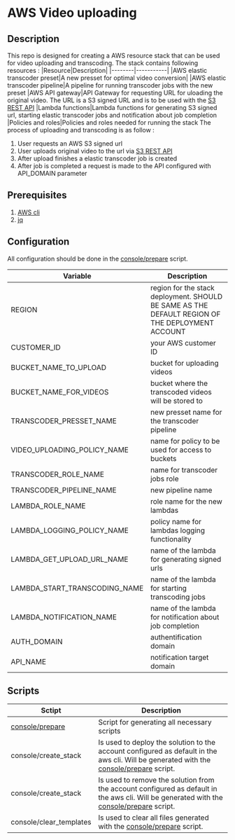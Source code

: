 # AWS Video uploading
## Description
This repo is designed for creating a AWS resource stack that can be used for video uploading and transcoding. The stack contains following resources :
|Resource|Description|
|--------|-----------|
|AWS elastic transcoder preset|A new presset for optimal video conversion|
|AWS elastic transcoder pipeline|A pipeline for running transcoder jobs with the new preset
|AWS API gateway|API Gateway for requesting URL for uloading the original video. The URL is a S3 signed URL and is to be used with the [S3 REST API](https://docs.aws.amazon.com/AmazonS3/latest/API/Welcome.html)
|Lambda functions|Lambda functions for generating S3 signed url, starting elastic transcoder jobs and notification about job completion
|Policies and roles|Policies and roles needed for running the stack 
The process of uploading and transcoding is as follow :
1. User requests an AWS S3 signed url 
2. User uploads original video to the url via [S3 REST API](https://docs.aws.amazon.com/AmazonS3/latest/API/Welcome.html)
3. After upload finishes a elastic transcoder job is created
4. After job is completed a request is made to the API configured with API_DOMAIN parameter

## Prerequisites
1. [AWS cli](https://docs.aws.amazon.com/cli/latest/userguide/cli-chap-install.html "Howto install aws cli")
2. [jq](https://stedolan.github.io/jq/download/ "Howto install jq")
## Configuration
All configuration should be done in the [console/prepare](console/prepare) script.

| Variable        | Description           |
| ------------- |-------------|
|REGION|region for the stack deployment. SHOULD BE SAME AS THE  DEFAULT REGION OF THE DEPLOYMENT ACCOUNT
|CUSTOMER_ID|your AWS customer ID
|BUCKET_NAME_TO_UPLOAD|bucket for uploading videos 
|BUCKET_NAME_FOR_VIDEOS|bucket where the transcoded videos will be stored to
|TRANSCODER_PRESSET_NAME|new presset name for the transcoder pipeline
|VIDEO_UPLOADING_POLICY_NAME|name for policy to be used for access to buckets
|TRANSCODER_ROLE_NAME|name for transcoder jobs role
|TRANSCODER_PIPELINE_NAME|new pipeline name
|LAMBDA_ROLE_NAME|role name for the new lambdas
|LAMBDA_LOGGING_POLICY_NAME|policy name for lambdas logging functionality
|LAMBDA_GET_UPLOAD_URL_NAME|name of the lambda for generating signed urls
|LAMBDA_START_TRANSCODING_NAME|name of the lambda for starting transcoding jobs
|LAMBDA_NOTIFICATION_NAME|name of the lambda for notification about job completion
|AUTH_DOMAIN|authentification domain
|API_NAME|notification target domain
## Scripts
|Sctipt|Description|
|------|-----------|
|[console/prepare](console/prepare)|Script for generating all necessary scripts
|console/create_stack| Is used to deploy the solution to the account configured as default in the aws cli. Will be generated with the [console/prepare](console/prepare) script. 
|console/create_stack| Is used to remove the solution from the account configured as default in the aws cli. Will be generated with the [console/prepare](console/prepare) script. 
|console/clear_templates| Is used to clear all files generated with the [console/prepare](console/prepare) script. 
